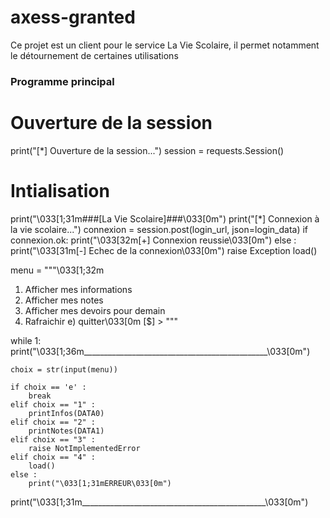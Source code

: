 # axess-granted
Ce projet est un client pour le service La Vie Scolaire, il permet notamment le détournement de certaines utilisations
### Programme principal ###

# Ouverture de la session
print("[*] Ouverture de la session...")
session = requests.Session()

# Intialisation
print("\033[1;31m###[La Vie Scolaire]###\033[0m")
print("[*] Connexion à la vie scolaire...")
connexion = session.post(login_url, json=login_data)
if connexion.ok:
	print("\033[32m[+] Connexion reussie\033[0m")
else : 
	print("\033[31m[-] Echec de la connexion\033[0m")
	raise Exception
load()



menu = """\033[1;32m
1) Afficher mes informations
2) Afficher mes notes
3) Afficher mes devoirs pour demain
4) Rafraichir
e) quitter\033[0m
[$] > """

while 1:
	print("\033[1;36m______________________________________________\033[0m")
	
	choix = str(input(menu))
	
	if choix == 'e' : 
		break
	elif choix == "1" : 
		printInfos(DATA0)
	elif choix == "2" : 
		printNotes(DATA1)
	elif choix == "3" : 
		raise NotImplementedError
	elif choix == "4" : 
		load()
	else : 
		print("\033[1;31mERREUR\033[0m")
print("\033[1;31m______________________________________________\033[0m")
	



